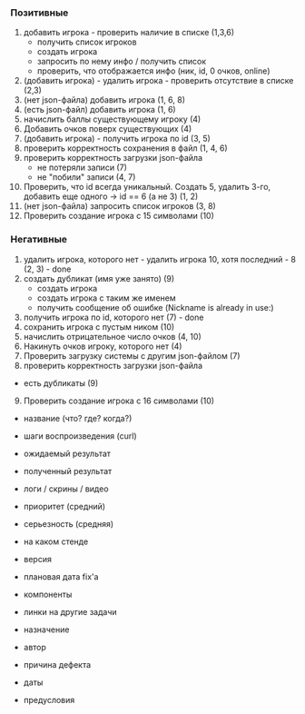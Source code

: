 ### Позитивные
1. добавить игрока - проверить наличие в списке (1,3,6)
   - получить список игроков
   - создать игрока
   - запросить по нему инфо / получить список
   - проверить, что отображается инфо (ник, id, 0 очков, online)
2. (добавить игрока) - удалить игрока - проверить отсутствие в списке (2,3)
3. (нет json-файла) добавить игрока (1, 6, 8)
4. (есть json-файл) добавить игрока (1, 6)
5. начислить баллы существующему игроку (4)
6. Добавить очков поверх существующих (4)
7. (добавить игрока) - получить игрока по id (3, 5)
8. проверить корректность сохранения в файл (1, 4, 6)
9. проверить корректность загрузки json-файла
   - не потеряли записи (7)
   - не "побили" записи (4, 7)
10. Проверить, что id всегда уникальный. Создать 5, удалить 3-го, добавить еще одного -> id == 6 (а не 3) (1, 2)
11. (нет json-файла) запросить список игроков (3, 8)
12. Проверить создание игрока с 15 символами (10)

### Негативные
1. удалить игрока, которого нет - удалить игрока 10, хотя последний - 8 (2, 3) - done
2. создать дубликат (имя уже занято) (9)
    - создать игрока
    - создать игрока с таким же именем
    - получить сообщение об ошибке (Nickname is already in use:)
3. получить игрока по id, которого нет (7) - done
4. сохранить игрока с пустым ником (10)
5. начислить отрицательное число очков (4, 10)
6. Накинуть очков игроку, которого нет (4)
7. Проверить загрузку системы с другим json-файлом (7)
8. проверить корректность загрузки json-файла
- есть дубликаты (9)
9. Проверить создание игрока с 16 символами (10)

- название (что? где? когда?)
- шаги воспроизведения (curl)
- ожидаемый результат
- полученный результат 

- логи / скрины / видео
- приоритет (средний)
- серьезность (средняя)
- на каком стенде
- версия
- плановая дата fix'а
- компоненты 
- линки на другие задачи
- назначение
- автор
- причина дефекта
- даты
- предусловия